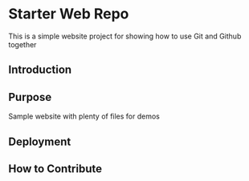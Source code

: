 # Starter Web Repo

This is a simple website project for showing how to use Git and Github together

## Introduction

## Purpose

Sample website with plenty of files for demos

## Deployment

## How to Contribute
